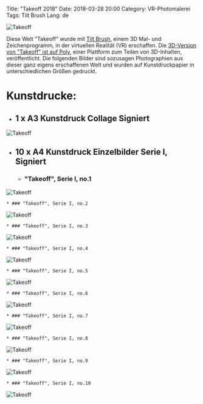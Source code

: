 Title: "Takeoff 2018"
Date: 2018-03-28 20:00
Category: VR-Photomalerei
Tags: Tilt Brush
Lang: de

![Takeoff]({filename}images/vrtakeoff/cr-smeerws-takeoff1.jpg "Takeoff")


Diese Welt "Takeoff" wurde mit [Tilt Brush](https://www.tiltbrush.com/), einem 3D Mal- und Zeichenprogramm, in der virtuellen Realität (VR) erschaffen. Die [3D-Version von "Takeoff" ist auf Poly](https://poly.google.com/view/59etaUGzSNF), einer Plattform zum Teilen von 3D-Inhalten, veröffentlicht. Die folgenden Bilder sind sozusagen Photographien aus dieser ganz eigens erschaffenen Welt und wurden auf Kunstdruckpapier in unterschiedlichen Größen gedruckt.

# Kunstdrucke:

* ## 1 x A3 Kunstdruck Collage Signiert
![Takeoff]({filename}images/vrtakeoff/cr-smeerws-takeoff-a3.jpg "Takeoff")

* ## 10 x A4 Kunstdruck Einzelbilder Serie I, Signiert 

    * ### "Takeoff", Serie I, no.1
![Takeoff]({filename}images/vrtakeoff/cr-smeerws-takeoff-web-1.jpg "Takeoff no.1")

    * ### "Takeoff", Serie I, no.2
![Takeoff]({filename}images/vrtakeoff/cr-smeerws-takeoff-web-2.jpg "Takeoff no.2")

    * ### "Takeoff", Serie I, no.3
![Takeoff]({filename}images/vrtakeoff/cr-smeerws-takeoff-web-3.jpg "Takeoff no.3")

    * ### "Takeoff", Serie I, no.4
![Takeoff]({filename}images/vrtakeoff/cr-smeerws-takeoff-web-4.jpg "Takeoff no.4")

    * ### "Takeoff", Serie I, no.5
![Takeoff]({filename}images/vrtakeoff/cr-smeerws-takeoff-web-5.jpg "Takeoff no.5")

    * ### "Takeoff", Serie I, no.6
![Takeoff]({filename}images/vrtakeoff/cr-smeerws-takeoff-web-6.jpg "Takeoff no.6")

    * ### "Takeoff", Serie I, no.7
![Takeoff]({filename}images/vrtakeoff/cr-smeerws-takeoff-web-7.jpg "Takeoff no.7")

    * ### "Takeoff", Serie I, no.8
![Takeoff]({filename}images/vrtakeoff/cr-smeerws-takeoff-web-8.jpg "Takeoff no.8")

    * ### "Takeoff", Serie I, no.9
![Takeoff]({filename}images/vrtakeoff/cr-smeerws-takeoff-web-9.jpg "Takeoff no.9")

    * ### "Takeoff", Serie I, no.10
![Takeoff]({filename}images/vrtakeoff/cr-smeerws-takeoff-web-10.jpg "Takeoff no.10")
